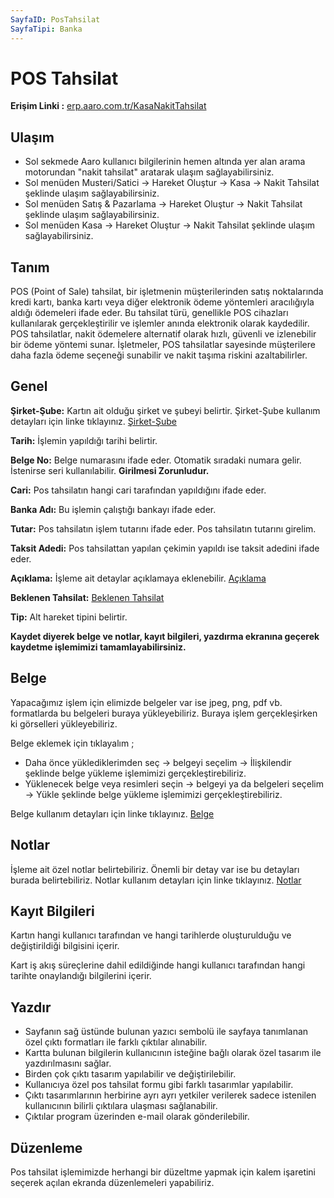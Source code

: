 ```yaml
---
SayfaID: PosTahsilat
SayfaTipi: Banka
---
```


# POS Tahsilat

**Erişim Linki :** [erp.aaro.com.tr/KasaNakitTahsilat](https://erp.aaro.com.tr/KasaNakitTahsilat)

## Ulaşım

- Sol sekmede Aaro kullanıcı bilgilerinin hemen altında yer alan arama motorundan "nakit tahsilat" aratarak ulaşım sağlayabilirsiniz.
- Sol menüden Musteri/Satici -> Hareket Oluştur -> Kasa -> Nakit Tahsilat şeklinde ulaşım sağlayabilirsiniz. 
- Sol menüden Satış & Pazarlama -> Hareket Oluştur -> Nakit Tahsilat şeklinde ulaşım sağlayabilirsiniz. 
- Sol menüden Kasa -> Hareket Oluştur -> Nakit Tahsilat şeklinde ulaşım sağlayabilirsiniz. 

## Tanım

POS (Point of Sale) tahsilat, bir işletmenin müşterilerinden satış noktalarında kredi kartı, banka kartı veya diğer elektronik ödeme yöntemleri aracılığıyla aldığı ödemeleri ifade eder. 
Bu tahsilat türü, genellikle POS cihazları kullanılarak gerçekleştirilir ve işlemler anında elektronik olarak kaydedilir. 
POS tahsilatlar, nakit ödemelere alternatif olarak hızlı, güvenli ve izlenebilir bir ödeme yöntemi sunar. 
İşletmeler, POS tahsilatlar sayesinde müşterilere daha fazla ödeme seçeneği sunabilir ve nakit taşıma riskini azaltabilirler.

## Genel 

**Şirket-Şube:** Kartın ait olduğu şirket ve şubeyi belirtir. Şirket-Şube kullanım detayları için linke tıklayınız. [Şirket-Şube](../TemelOzellikler/SirketSubeKart.md)

**Tarih:** İşlemin yapıldığı tarihi belirtir.

**Belge No:** Belge numarasını ifade eder. Otomatik sıradaki numara gelir. İstenirse seri kullanılabilir.
**Girilmesi Zorunludur.**

**Cari:** Pos tahsilatın hangi cari tarafından yapıldığını ifade eder. 

**Banka Adı:** Bu işlemin çalıştığı bankayı ifade eder.

**Tutar:** Pos tahsilatın işlem tutarını ifade eder. Pos tahsilatın tutarını girelim.

**Taksit Adedi:** Pos tahsilattan yapılan çekimin yapıldı ise taksit adedini ifade eder.

**Açıklama:** İşleme ait detaylar açıklamaya eklenebilir. [Açıklama](../TemelOzellikler/Aciklama.md)

**Beklenen Tahsilat:** [Beklenen Tahsilat](../TemelOzellikler/BeklenenTahOd.md)

**Tip:** Alt hareket tipini belirtir.

**Kaydet diyerek belge ve notlar, kayıt bilgileri, yazdırma ekranına geçerek kaydetme işlemimizi tamamlayabilirsiniz.**

## Belge

Yapacağımız işlem için elimizde belgeler var ise jpeg, png, pdf vb. formatlarda bu belgeleri buraya yükleyebiliriz.
Buraya işlem gerçekleşirken ki görselleri yükleyebiliriz.

Belge eklemek için tıklayalım ;

- Daha önce yüklediklerimden seç -> belgeyi seçelim -> İlişkilendir şeklinde belge yükleme işlemimizi gerçekleştirebiliriz.
- Yüklenecek belge veya resimleri seçin -> belgeyi ya da belgeleri seçelim -> Yükle şeklinde belge yükleme işlemimizi gerçekleştirebiliriz.

Belge kullanım detayları için linke tıklayınız. [Belge](../TemelOzellikler/Belgeler.md)

## Notlar 

İşleme ait özel notlar belirtebiliriz. 
Önemli bir detay var ise bu detayları burada belirtebiliriz.
Notlar kullanım detayları için linke tıklayınız. [Notlar](../TemelOzellikler/Notlar.md)

## Kayıt Bilgileri

Kartın hangi kullanıcı tarafından ve hangi tarihlerde oluşturulduğu ve değiştirildiği bilgisini içerir.

Kart iş akış süreçlerine dahil edildiğinde hangi kullanıcı tarafından hangi tarihte onaylandığı bilgilerini içerir. 

## Yazdır

- Sayfanın sağ üstünde bulunan yazıcı sembolü ile sayfaya tanımlanan özel çıktı formatları ile farklı çıktılar alınabilir. 
- Kartta bulunan bilgilerin kullanıcının isteğine bağlı olarak özel tasarım ile yazdırılmasını sağlar.
- Birden çok çıktı tasarım yapılabilir ve değiştirilebilir.
- Kullanıcıya özel pos tahsilat formu gibi farklı tasarımlar yapılabilir.
- Çıktı tasarımlarının herbirine ayrı ayrı yetkiler verilerek sadece istenilen kullanıcının bilirli çıktılara ulaşması sağlanabilir.
- Çıktılar program üzerinden e-mail olarak gönderilebilir. 

## Düzenleme 

Pos tahsilat işlemimizde herhangi bir düzeltme yapmak için kalem işaretini seçerek açılan ekranda düzenlemeleri yapabiliriz.

